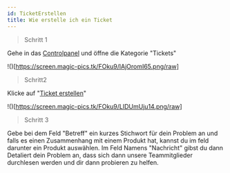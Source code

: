 ```yaml
---
id: TicketErstellen
title: Wie erstelle ich ein Ticket
---
```


> Schritt 1

Gehe in das [Controlpanel] und öffne die Kategorie "Tickets"

!()[https://screen.magic-pics.tk/FOku9/lAjOromI65.png/raw]

> Schritt2

Klicke auf "[Ticket erstellen]"

!()[https://screen.magic-pics.tk/FOku9/LIDUmUju14.png/raw]

> Schritt 3

Gebe bei dem Feld "Betreff" ein kurzes Stichwort für dein Problem an und falls es einen Zusammenhang mit einem Produkt hat, kannst du im feld darunter ein Produkt auswählen. Im Feld Namens "Nachricht" gibst du dann Detaliert dein Problem an, dass sich dann unsere Teammitglieder durchlesen werden und dir dann probieren zu helfen.



[Controlpanel]: https://www.puh.hosting/cp
[Ticket erstellen]: https://www.puh.hosting/cp/ticket/createfall/
